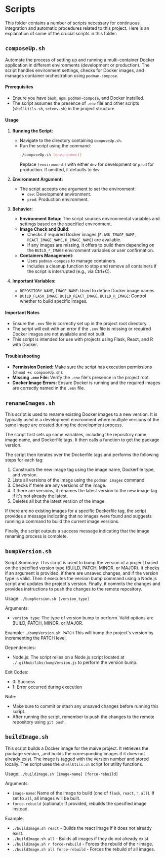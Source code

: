 # Scripts

This folder contains a number of scripts necessary for continuous integration and automatic procedures related to this project. Here is an explanation of some of the crucial scripts in this folder:

## `composeUp.sh`

Automate the process of setting up and running a multi-container Docker application in different environments (development or production). The script handles environment settings, checks for Docker images, and manages container orchestration using `podman-compose`.

#### Prerequisites

- Ensure you have `bash`, `npm`, `podman-compose`, and Docker installed.
- The script assumes the presence of `.env` file and other scripts (`shellUtils.sh`, `setenv.sh`) in the project structure.

#### Usage

1. **Running the Script:**

   - Navigate to the directory containing `composeUp.sh`.
   - Run the script using the command:
     ```bash
     ./composeUp.sh [environment]
     ```
     Replace `[environment]` with either `dev` for development or `prod` for production. If omitted, it defaults to `dev`.

2. **Environment Argument:**

   - The script accepts one argument to set the environment:
     - `dev`: Development environment.
     - `prod`: Production environment.

3. **Behavior:**

   - **Environment Setup:** The script sources environmental variables and settings based on the specified environment.
   - **Image Check and Build:**
     - Checks if required Docker images (`FLASK_IMAGE_NAME`, `REACT_IMAGE_NAME`, `R_IMAGE_NAME`) are available.
     - If any images are missing, it offers to build them depending on the `BUILD_*_IMAGE` environment variables or user confirmation.
   - **Containers Management:**
     - Uses `podman-compose` to manage containers.
     - Includes a cleanup function to stop and remove all containers if the script is interrupted (e.g., via Ctrl+C).

4. **Important Variables:**
   - `REPOSITORY_NAME`, `IMAGE_NAME`: Used to define Docker image names.
   - `BUILD_FLASK_IMAGE`, `BUILD_REACT_IMAGE`, `BUILD_R_IMAGE`: Control whether to build specific images.

#### Important Notes

- Ensure the `.env` file is correctly set up in the project root directory.
- The script will exit with an error if the `.env` file is missing or required Docker images are not available and not built.
- This script is intended for use with projects using Flask, React, and R with Docker.

#### Troubleshooting

- **Permission Denied:** Make sure the script has execution permissions (`chmod +x composeUp.sh`).
- **Missing `.env` File:** Verify the `.env` file's presence in the project root.
- **Docker Image Errors:** Ensure Docker is running and the required images are correctly named in the `.env` file.

## `renameImages.sh`

This script is used to rename existing Docker images to a new version. It is typically used in a development environment where multiple versions of the same image are created during the development process.

The script first sets up some variables, including the repository name, image name, and Dockerfile tags. It then calls a function to get the package version.

The script then iterates over the Dockerfile tags and performs the following steps for each tag:

1. Constructs the new image tag using the image name, Dockerfile type, and version.
2. Lists all versions of the image using the `podman images` command.
3. Checks if there are any versions of the image.
4. If there are versions, it renames the latest version to the new image tag if it's not already the latest.
5. Deletes all but the latest version of the image.

If there are no existing images for a specific Dockerfile tag, the script provides a message indicating that no images were found and suggests running a command to build the current image versions.

Finally, the script outputs a success message indicating that the image renaming process is complete.

## `bumpVersion.sh`

Script Summary:
This script is used to bump the version of a project based on the specified version type (BUILD, PATCH, MINOR, or MAJOR).
It checks if an argument is provided, if there are unsaved changes, and if the version type is valid.
Then it executes the version bump command using a Node.js script and updates the project's version.
Finally, it commits the changes and provides instructions to push the changes to the remote repository.

Usage:
`./bumpVersion.sh [version_type]`

Arguments:

- `version_type`: The type of version bump to perform. Valid options are BUILD, PATCH, MINOR, or MAJOR.

Example:
`./bumpVersion.sh PATCH`
This will bump the project's version by incrementing the PATCH level.

Dependencies:

- Node.js: The script relies on a Node.js script located at `./.github/libs/bumpVersion.js` to perform the version bump.

Exit Codes:

- 0: Success
- 1: Error occurred during execution

Note:

- Make sure to commit or stash any unsaved changes before running this script.
- After running the script, remember to push the changes to the remote repository using `git push`.

## `buildImage.sh`

This script builds a Docker image for the maive project. It retrieves the package version,
,and builds the corresponding images if it does not already exist. The image is tagged with the version number and stored locally.
The script uses the `shellUtils.sh` script for utility functions.

Usage: `./buildImage.sh [image-name] [force-rebuild]`

Arguments:

- `image-name`: Name of the image to build (one of `flask`, `react`, `r`, `all`). If set to `all`, all images will be built.
- `force-rebuild` (optional): If provided, rebuilds the specified image instead.

Example:

- `./buildImage.sh react` - Builds the react image if it does not already exist.
- `./buildImage.sh all` - Builds all images if they do not already exist.
- `./buildImage.sh r force-rebuild` - Forces the rebuild of the r image.
- `./buildImage.sh all force-rebuild` - Forces the rebuild of all images.
